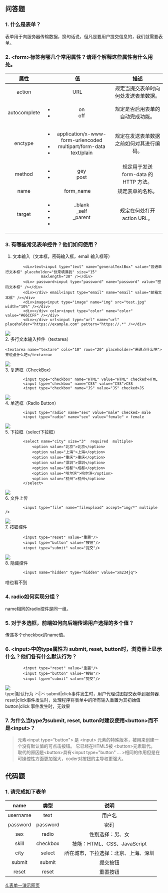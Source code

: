 ## 问答题
### 1. 什么是表单？
表单用于向服务器传输数据，换句话说，但凡是要用户提交信息的，我们就需要表单。
### 2. &lt;form>标签有哪几个常用属性？请逐个解释这些属性有什么用处。  
属性|值|描述
:-:|:-:|:-:
action|URL|规定当提交表单时向何处发送表单数据。
autocomplete|<ul><li>on</li><li>off</li></ul>|规定是否启用表单的自动完成功能。
enctype|<ul><li>application/x-www-form-urlencoded</li><li>multipart/form-data</li><li>text/plain</li></ul>|规定在发送表单数据之前如何对其进行编码。
method|<ul><li>gey</li><li>post</li></ul>|规定用于发送 form-data 的 HTTP 方法。
name|form_name|规定表单的名称。
target|<ul><li>_blank</li><li>_self</li><li>_parent</li><li></li></ul>|规定在何处打开 action URL。
### 3. 有哪些常见表单控件？他们如何使用？
1. 文本输入（文本框，密码输入框，email 输入框等）  
```
        <div>text<input type="text" name="generalTextBox" value="普通单行文本框" placeholder="快来填满我" size="15"
                maxlength="30" /></div>
        <div> password<input type="password" name="password" value="密码文本框" /></div>
        <div></div> email<input type="email" name="email" value="邮箱文本框" /></div>
        <div>image<input type="image" name="img" src="test.jpg" width="10%" /></div>
        <div></div> color<input type="color" name="color" value="#66CCFF" /></div>
        <div></div> url<input type="url" name="url" placeholder="https://example.com" pattern="https://.*" /></div>
```
![](https://work.mafengshe.com/static/upload/article/pic1565968967845.jpg)  
2. 多行文本输入控件（textarea）
```
<textarea name="textare" cols="10" rows="20" placeholder="来说点什么吧">来说点什么吧</textarea>
```
![](https://work.mafengshe.com/static/upload/article/pic1565969639293.jpg)  
3. 复选框（CheckBox）
```
        <input type="checkbox" name="HTML" value="HTML" checked>HTML
        <input type="checkbox" name="CSS" value="CSS">CSS
        <input type="checkbox" name="JS" value="JS" checked>JS
```
![](https://work.mafengshe.com/static/upload/article/pic1565969907280.jpg)  
4. 单选框（Radio Button）
```
        <input type="radio" name="sex" value="male" checked> male
        <input type="radio" name="sex" value="female" > female
```
![](https://work.mafengshe.com/static/upload/article/pic1565970059444.jpg)  
5. 下拉框（select下拉框）
```
        <select name="city" size="3"  required  multiple>
            <option value="北京">北京</option>
            <option value="上海">上海</option>
            <option value="重庆">重庆</option>
            <option value="深圳">深圳</option>
            <option value="成都">成都</option>
            <option value="哈尔滨">哈尔滨</option>
            <option value="杭州">杭州</option>
        </select>
```
![](https://work.mafengshe.com/static/upload/article/pic1565970421376.jpg)  
6. 文件上传
```
        <input type="file" name="fileupload" accept="img/*" multiple />
```
![](https://work.mafengshe.com/static/upload/article/pic1565970834201.jpg)  
7. 按钮控件
```
        <input type="reset" value="重置"/>
        <input type="button" value="按钮"/>
        <input type="submit" value="提交"/>
```
![](https://work.mafengshe.com/static/upload/article/pic1565971235140.jpg)  
8. 隐藏控件
```
        <input name="hidden" type="hidden" value="xm234jq">
```
啥也看不到  
### 4. radio如何实现分组？
name相同的radio控件是同一组。  
### 5. 对于多选框，前端如何向后端传递用户选择的多个值？  
传递多个checkbox的name值。
### 6. &lt;input>中的type属性为 submit, reset, button时，浏览器上显示什么？他们各有什么默认行为？
```
        <input type="reset" value="重置"/>
        <input type="button" value="按钮"/>
        <input type="submit" value="提交"/>
```
![](https://work.mafengshe.com/static/upload/article/pic1565971235140.jpg)  
type|默认行为
:-:|:-:
submit|click事件发生时，用户代理试图提交表单到服务器.
reset|click事件发生时，处理程序将表单中的所有输入重置为其初始值
button|click 事件发生时，无效果  
### 7. 为什么当type为submit, reset, button时建议使用&lt;button>而不是&lt;input>？  
>元素&lt;input type="button"> 是  &lt;input> 元素的特殊版本，被用来创建一个没有默认值的可点击按钮。 它已经在HTML5被 &lt;button>元素取代。  
取代的原因是&lt;button>具有&lt;input type="button" ... >相同的作用但是在可操控性方面更加强大，coder对按钮的主导权更强大。
## 代码题
### 1. 请完成如下表单  
name|	类型|	说明
:-:|:-:|:-:
username|	text|	用户名
password|	password|	密码
sex	|radio|	性别选择：男、女
skill|	checkbox|	技能：HTML、CSS、JavaScript
city|	select|	所在城市，下拉选择：北京、上海、深圳
submit|	submit|	提交按钮
reset|	reset|	重置按钮  
[4.表单一演示网页](https://zhouxv.github.io/mfs-homework/4.%E8%A1%A8%E5%8D%95%E4%B8%80/4.%E8%A1%A8%E5%8D%95%E4%B8%80%E6%BC%94%E7%A4%BA%E7%BD%91%E9%A1%B5.html)